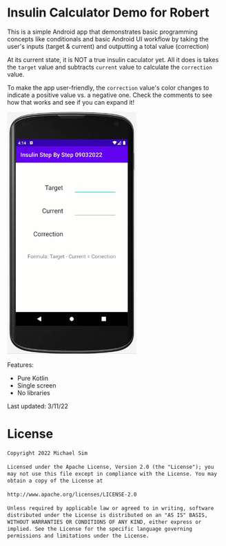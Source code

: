# Insulin Calculator Demo for Robert

This is a simple Android app that demonstrates basic programming concepts like conditionals and basic Android UI workflow by taking the user's inputs (target & current) and outputting a total value (correction)

At its current state, it is NOT a true insulin caculator yet. All it does is takes the `target` value and subtracts `current` value to calculate the `correction` value.

To make the app user-friendly, the `correction` value's color changes to indicate a positive value vs. a negative one. Check the comments to see how that works and see if you can expand it!

<img src="appDemoAnimation.gif" width="300">

Features:
- Pure Kotlin
- Single screen
- No libraries

Last updated: 3/11/22

# License

    Copyright 2022 Michael Sim

    Licensed under the Apache License, Version 2.0 (the "License"); you may not use this file except in compliance with the License. You may obtain a copy of the License at

    http://www.apache.org/licenses/LICENSE-2.0

    Unless required by applicable law or agreed to in writing, software distributed under the License is distributed on an "AS IS" BASIS, WITHOUT WARRANTIES OR CONDITIONS OF ANY KIND, either express or implied. See the License for the specific language governing permissions and limitations under the License.